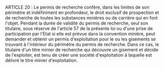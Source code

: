 ARTICLE 20 : Le permis de recherche confère, dans les limites de son
périmètre et indéfiniment en profondeur, le droit exclusif de
prospection et de recherche de toutes les substances minières ou de
carrière qui en font l'objet.
Pendant la durée de validité du permis de recherche, seul son titulaire,
sous réserve de l'article 57 de la présente loi ou d'une prise de
participation par l'Etat si elle est prévue dans la convention minière,
peut demander et obtenir un permis d'exploitation pour le ou les
gisements se trouvant à l'intérieur du périmètre du permis de recherche.
Dans ce cas, le titulaire d'un titre minier de recherche qui découvre un
gisement et décide de l'exploiter, est tenu de créer une société
d'exploitation à laquelle est délivré le titre minier d'exploitation.